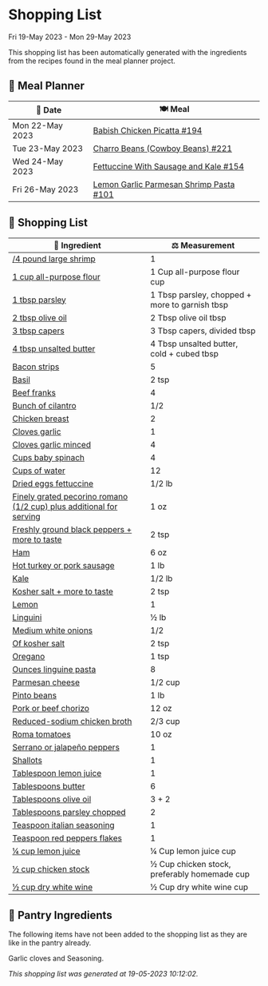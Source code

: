 # Shopping List

Fri 19-May 2023 - Mon 29-May 2023

This shopping list has been automatically generated with the ingredients from the recipes found in the meal planner project.

## 📅 Meal Planner

|📅 Date| 🍽️ Meal|
|----|----|
|Mon 22-May 2023|[Babish Chicken Picatta #194](https://github.com/bryanbr23/Recipes/issues/194)|
|Tue 23-May 2023|[Charro Beans (Cowboy Beans) #221](https://github.com/bryanbr23/Recipes/issues/221)|
|Wed 24-May 2023|[Fettuccine With Sausage and Kale #154](https://github.com/bryanbr23/Recipes/issues/154)|
|Fri 26-May 2023|[Lemon Garlic Parmesan Shrimp Pasta #101](https://github.com/bryanbr23/Recipes/issues/101)|

## 🛒 Shopping List

| 🍌 Ingredient| ⚖️ Measurement|
|----------|-----------|
|[/4 pound large shrimp](https://www.sainsburys.co.uk/gol-ui/SearchResults//4%20pound%20large%20shrimp)|1|
|[1 cup all-purpose flour](https://www.sainsburys.co.uk/gol-ui/SearchResults/1%20cup%20all-purpose%20flour)|1 Cup all-purpose flour cup|
|[1 tbsp parsley](https://www.sainsburys.co.uk/gol-ui/SearchResults/1%20tbsp%20parsley)|1 Tbsp parsley, chopped + more to garnish tbsp|
|[2 tbsp olive oil](https://www.sainsburys.co.uk/gol-ui/SearchResults/2%20tbsp%20olive%20oil)|2 Tbsp olive oil tbsp|
|[3 tbsp capers](https://www.sainsburys.co.uk/gol-ui/SearchResults/3%20tbsp%20capers)|3 Tbsp capers, divided tbsp|
|[4 tbsp unsalted butter](https://www.sainsburys.co.uk/gol-ui/SearchResults/4%20tbsp%20unsalted%20butter)|4 Tbsp unsalted butter, cold + cubed tbsp|
|[Bacon strips](https://www.sainsburys.co.uk/gol-ui/SearchResults/Bacon%20strips)|5|
|[Basil](https://www.sainsburys.co.uk/gol-ui/SearchResults/Basil)|2 tsp|
|[Beef franks](https://www.sainsburys.co.uk/gol-ui/SearchResults/Beef%20franks)|4|
|[Bunch of cilantro](https://www.sainsburys.co.uk/gol-ui/SearchResults/Bunch%20of%20cilantro)|1/2|
|[Chicken breast](https://www.sainsburys.co.uk/gol-ui/SearchResults/Chicken%20breast)|2|
|[Cloves garlic](https://www.sainsburys.co.uk/gol-ui/SearchResults/Cloves%20garlic)|1|
|[Cloves garlic minced](https://www.sainsburys.co.uk/gol-ui/SearchResults/Cloves%20garlic%20minced)|4|
|[Cups baby spinach](https://www.sainsburys.co.uk/gol-ui/SearchResults/Cups%20baby%20spinach)|4|
|[Cups of water](https://www.sainsburys.co.uk/gol-ui/SearchResults/Cups%20of%20water)|12|
|[Dried eggs fettuccine](https://www.sainsburys.co.uk/gol-ui/SearchResults/Dried%20eggs%20fettuccine)|1/2 lb|
|[Finely grated pecorino romano (1/2 cup) plus additional for serving](https://www.sainsburys.co.uk/gol-ui/SearchResults/Finely%20grated%20pecorino%20romano%20(1/2%20cup)%20plus%20additional%20for%20serving)|1 oz|
|[Freshly ground black peppers + more to taste](https://www.sainsburys.co.uk/gol-ui/SearchResults/Freshly%20ground%20black%20peppers%20+%20more%20to%20taste)|2 tsp|
|[Ham](https://www.sainsburys.co.uk/gol-ui/SearchResults/Ham)|6 oz|
|[Hot turkey or pork sausage](https://www.sainsburys.co.uk/gol-ui/SearchResults/Hot%20turkey%20or%20pork%20sausage)|1 lb|
|[Kale](https://www.sainsburys.co.uk/gol-ui/SearchResults/Kale)|1/2 lb|
|[Kosher salt + more to taste](https://www.sainsburys.co.uk/gol-ui/SearchResults/Kosher%20salt%20+%20more%20to%20taste)|2 tsp|
|[Lemon](https://www.sainsburys.co.uk/gol-ui/SearchResults/Lemon)|1|
|[Linguini](https://www.sainsburys.co.uk/gol-ui/SearchResults/Linguini)|½ lb|
|[Medium white onions](https://www.sainsburys.co.uk/gol-ui/SearchResults/Medium%20white%20onions)|1/2|
|[Of kosher salt](https://www.sainsburys.co.uk/gol-ui/SearchResults/Of%20kosher%20salt)|2 tsp|
|[Oregano](https://www.sainsburys.co.uk/gol-ui/SearchResults/Oregano)|1 tsp|
|[Ounces linguine pasta](https://www.sainsburys.co.uk/gol-ui/SearchResults/Ounces%20linguine%20pasta)|8|
|[Parmesan cheese](https://www.sainsburys.co.uk/gol-ui/SearchResults/Parmesan%20cheese)|1/2 cup|
|[Pinto beans](https://www.sainsburys.co.uk/gol-ui/SearchResults/Pinto%20beans)|1 lb|
|[Pork or beef chorizo](https://www.sainsburys.co.uk/gol-ui/SearchResults/Pork%20or%20beef%20chorizo)|12 oz|
|[Reduced-sodium chicken broth](https://www.sainsburys.co.uk/gol-ui/SearchResults/Reduced-sodium%20chicken%20broth)|2/3 cup|
|[Roma tomatoes](https://www.sainsburys.co.uk/gol-ui/SearchResults/Roma%20tomatoes)|10 oz|
|[Serrano or jalapeño peppers](https://www.sainsburys.co.uk/gol-ui/SearchResults/Serrano%20or%20jalapeño%20peppers)|1|
|[Shallots](https://www.sainsburys.co.uk/gol-ui/SearchResults/Shallots)|1|
|[Tablespoon lemon juice](https://www.sainsburys.co.uk/gol-ui/SearchResults/Tablespoon%20lemon%20juice)|1|
|[Tablespoons butter](https://www.sainsburys.co.uk/gol-ui/SearchResults/Tablespoons%20butter)|6|
|[Tablespoons olive oil](https://www.sainsburys.co.uk/gol-ui/SearchResults/Tablespoons%20olive%20oil)|3 + 2|
|[Tablespoons parsley chopped](https://www.sainsburys.co.uk/gol-ui/SearchResults/Tablespoons%20parsley%20chopped)|2|
|[Teaspoon italian seasoning](https://www.sainsburys.co.uk/gol-ui/SearchResults/Teaspoon%20italian%20seasoning)|1|
|[Teaspoon red peppers flakes](https://www.sainsburys.co.uk/gol-ui/SearchResults/Teaspoon%20red%20peppers%20flakes)|1|
|[¼ cup lemon juice](https://www.sainsburys.co.uk/gol-ui/SearchResults/¼%20cup%20lemon%20juice)|¼ Cup lemon juice cup|
|[½ cup chicken stock](https://www.sainsburys.co.uk/gol-ui/SearchResults/½%20cup%20chicken%20stock)|½ Cup chicken stock, preferably homemade cup|
|[½ cup dry white wine](https://www.sainsburys.co.uk/gol-ui/SearchResults/½%20cup%20dry%20white%20wine)|½ Cup dry white wine cup|

## 🏪 Pantry Ingredients

The following items have not been added to the shopping list as they are like in the pantry already.

Garlic cloves and Seasoning.


_This shopping list was generated at 19-05-2023 10:12:02._